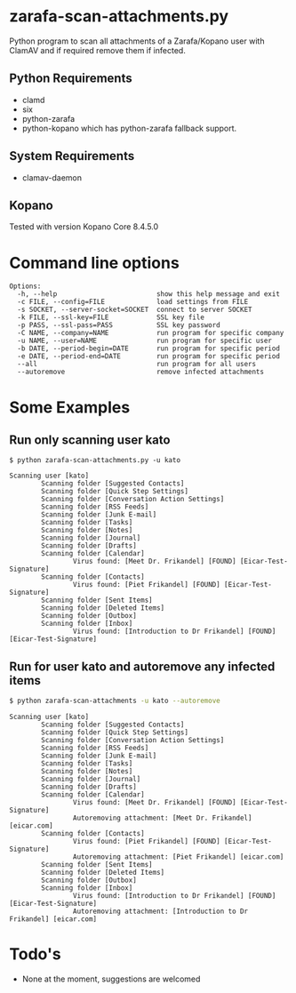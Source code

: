 # zarafa-scan-attachments.py
Python program to scan all attachments of a Zarafa/Kopano user with ClamAV and if required remove them if infected.

## Python Requirements
- clamd
- six
- python-zarafa
- python-kopano which has python-zarafa fallback support.

## System Requirements
- clamav-daemon

## Kopano
Tested with version Kopano Core 8.4.5.0

# Command line options
```
Options:
  -h, --help                         show this help message and exit
  -c FILE, --config=FILE             load settings from FILE
  -s SOCKET, --server-socket=SOCKET  connect to server SOCKET
  -k FILE, --ssl-key=FILE            SSL key file
  -p PASS, --ssl-pass=PASS           SSL key password
  -C NAME, --company=NAME            run program for specific company
  -u NAME, --user=NAME               run program for specific user
  -b DATE, --period-begin=DATE       run program for specific period
  -e DATE, --period-end=DATE         run program for specific period
  --all                              run program for all users
  --autoremove                       remove infected attachments
```
# Some Examples
## Run only scanning user kato
```
$ python zarafa-scan-attachments.py -u kato
```
```
Scanning user [kato]
        Scanning folder [Suggested Contacts]
        Scanning folder [Quick Step Settings]
        Scanning folder [Conversation Action Settings]
        Scanning folder [RSS Feeds]
        Scanning folder [Junk E-mail]
        Scanning folder [Tasks]
        Scanning folder [Notes]
        Scanning folder [Journal]
        Scanning folder [Drafts]
        Scanning folder [Calendar]
                Virus found: [Meet Dr. Frikandel] [FOUND] [Eicar-Test-Signature]
        Scanning folder [Contacts]
                Virus found: [Piet Frikandel] [FOUND] [Eicar-Test-Signature]
        Scanning folder [Sent Items]
        Scanning folder [Deleted Items]
        Scanning folder [Outbox]
        Scanning folder [Inbox]
                Virus found: [Introduction to Dr Frikandel] [FOUND] [Eicar-Test-Signature]
```
## Run for user kato and autoremove any infected items
```bash
$ python zarafa-scan-attachments -u kato --autoremove
```
```
Scanning user [kato]
        Scanning folder [Suggested Contacts]
        Scanning folder [Quick Step Settings]
        Scanning folder [Conversation Action Settings]
        Scanning folder [RSS Feeds]
        Scanning folder [Junk E-mail]
        Scanning folder [Tasks]
        Scanning folder [Notes]
        Scanning folder [Journal]
        Scanning folder [Drafts]
        Scanning folder [Calendar]
                Virus found: [Meet Dr. Frikandel] [FOUND] [Eicar-Test-Signature]
                Autoremoving attachment: [Meet Dr. Frikandel] [eicar.com]
        Scanning folder [Contacts]
                Virus found: [Piet Frikandel] [FOUND] [Eicar-Test-Signature]
                Autoremoving attachment: [Piet Frikandel] [eicar.com]
        Scanning folder [Sent Items]
        Scanning folder [Deleted Items]
        Scanning folder [Outbox]
        Scanning folder [Inbox]
                Virus found: [Introduction to Dr Frikandel] [FOUND] [Eicar-Test-Signature]
                Autoremoving attachment: [Introduction to Dr Frikandel] [eicar.com]
```
# Todo's
- None at the moment, suggestions are welcomed

